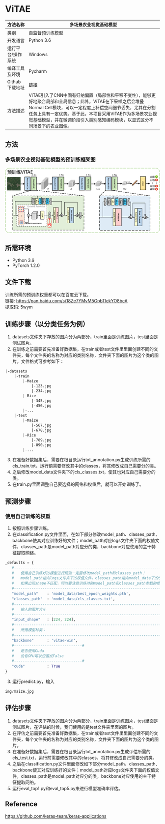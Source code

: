 # ViTAE

| **方法名称**      | 多场景农业视觉基础模型                                                                                                                                                              |
| ----------------- |--------------------------------------------------------------------------------------------------------------------------------------------------------------------------|
| 类别              | 自监督预训练模型                                                                                                                                                                 |
| 开发语言          | Python 3.6                                                                                                                                                               |
| 运行平台/操作系统 | Windows                                                                                                                                                                  |
| 编译工具及环境    | Pycharm                                                                                                                                                                  |
| Github 下载地址   | [链接](https://github.com/njustkmg/National-Key-RD-Program-of-China/tree/main/ViTAE-main)                                                                                  |
| 方法描述          | ViTAE引入了CNN中固有归纳偏置（局部性和平移不变性），能够更好地聚合局部和全局信息；此外，ViTAE在下采样之后会堆叠Normal Cell模块，可以一定程度上补偿空间细节丢失，尤其在分割任务上具有一定优势。基于此，本项目采用ViTAE作为多场景农业视觉基础模型，并在微调阶段引入类别感知编码模块，以显式区分不同场景下的农业图像。 |

## 方法

### 多场景农业视觉基础模型的预训练框架图

![method](vitae.png)


## 所需环境
- Python 3.6
- PyTorch 1.2.0

## 文件下载
训练所需的预训练权重都可以在百度云下载。     
链接: https://pan.baidu.com/s/18Ze7YMvM5GpbTlekYO8bcA     
提取码: 5wym   

## 训练步骤（以分类任务为例）
1. datasets文件夹下存放的图片分为两部分，train里面是训练图片，test里面是测试图片。  
2. 在训练之前需要首先准备好数据集，在train或者test文件里里面创建不同的文件夹，每个文件夹的名称为对应的类别名称，文件夹下面的图片为这个类的图片。文件格式可参考如下：
```
|-datasets
    |-train
        |-Maize
            |-123.jpg
            |-234.jpg
        |-Rice
            |-345.jpg
            |-456.jpg
        |-...
    |-test
        |-Maize
            |-567.jpg
            |-678.jpg
        |-Rice
            |-789.jpg
            |-890.jpg
        |-...
```
3. 在准备好数据集后，需要在根目录运行txt_annotation.py生成训练所需的cls_train.txt，运行前需要修改其中的classes，将其修改成自己需要分的类。   
4. 之后修改model_data文件夹下的cls_classes.txt，使其也对应自己需要分的类。  
5. 在train.py里面调整自己要选择的网络和权重后，就可以开始训练了。  

## 预测步骤
### 使用自己训练的权重
1. 按照训练步骤训练。  
2. 在classification.py文件里面，在如下部分修改model_path、classes_path、backbone使其对应训练好的文件；model_path对应logs文件夹下面的权值文件，classes_path是model_path对应分的类，backbone对应使用的主干特征提取网络。  
 ```python
_defaults = {
    #--------------------------------------------------------------------------#
    #   使用自己训练好的模型进行预测一定要修改model_path和classes_path！
    #   model_path指向logs文件夹下的权值文件，classes_path指向model_data下的txt
    #   如果出现shape不匹配，同时要注意训练时的model_path和classes_path参数的修改
    #--------------------------------------------------------------------------#
    "model_path"    : 'model_data/best_epoch_weights.pth',
    "classes_path"  : 'model_data/cls_classes.txt',
    #--------------------------------------------------------------------#
    #   输入的图片大小
    #--------------------------------------------------------------------#
    "input_shape"   : [224, 224],
    #--------------------------------------------------------------------#
    #   所用模型种类：
    #--------------------------------------------------------------------#
    "backbone"      : 'vitae-win',
    #-------------------------------#
    #   是否使用Cuda
    #   没有GPU可以设置成False
    #-------------------------------#
    "cuda"          : True
}
```
3. 运行predict.py，输入 
```python 
img/maize.jpg
```  

## 评估步骤
1. datasets文件夹下存放的图片分为两部分，train里面是训练图片，test里面是测试图片，在评估的时候，我们使用的是test文件夹里面的图片。  
2. 在评估之前需要首先准备好数据集，在train或者test文件里里面创建不同的文件夹，每个文件夹的名称为对应的类别名称，文件夹下面的图片为这个类的图片。
3. 在准备好数据集后，需要在根目录运行txt_annotation.py生成评估所需的cls_test.txt，运行前需要修改其中的classes，将其修改成自己需要分的类。 
4. 之后在classification.py文件里面修改如下部分model_path、classes_path、backbone使其对应训练好的文件；model_path对应logs文件夹下面的权值文件，classes_path是model_path对应分的类，backbone对应使用的主干特征提取网络。
5. 运行eval_top1.py和eval_top5.py来进行模型准确率评估。

## Reference
https://github.com/keras-team/keras-applications   